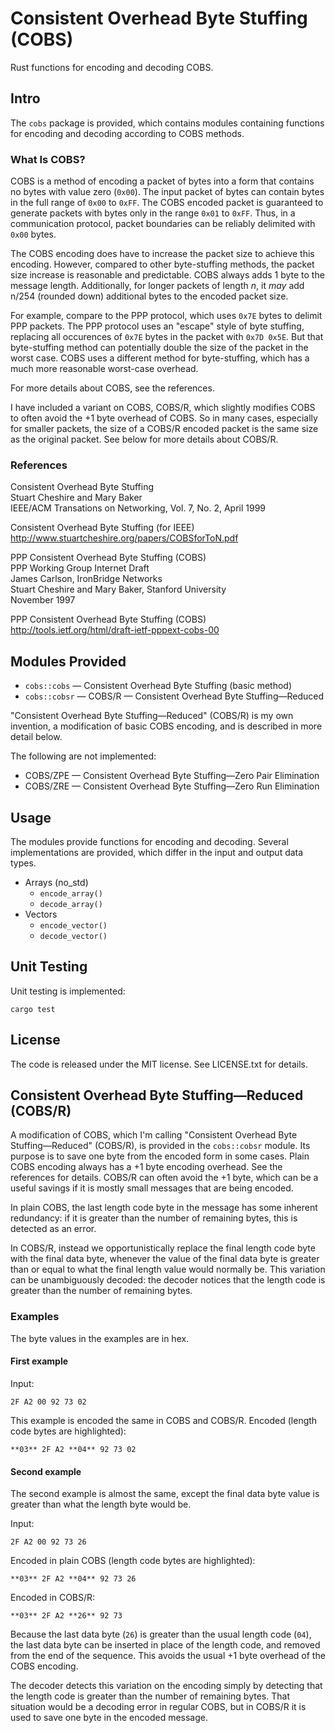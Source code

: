 # Consistent Overhead Byte Stuffing (COBS)

Rust functions for encoding and decoding COBS.

## Intro

The `cobs` package is provided, which contains modules containing functions
for encoding and decoding according to COBS methods.


### What Is COBS?

COBS is a method of encoding a packet of bytes into a form that contains no
bytes with value zero (`0x00`). The input packet of bytes can contain bytes
in the full range of `0x00` to `0xFF`. The COBS encoded packet is guaranteed to
generate packets with bytes only in the range `0x01` to `0xFF`. Thus, in a
communication protocol, packet boundaries can be reliably delimited with `0x00`
bytes.

The COBS encoding does have to increase the packet size to achieve this
encoding. However, compared to other byte-stuffing methods, the packet size
increase is reasonable and predictable. COBS always adds 1 byte to the
message length. Additionally, for longer packets of length *n*, it *may* add
n/254 (rounded down) additional bytes to the encoded packet size.

For example, compare to the PPP protocol, which uses `0x7E` bytes to delimit
PPP packets. The PPP protocol uses an "escape" style of byte stuffing,
replacing all occurences of `0x7E` bytes in the packet with `0x7D 0x5E`. But
that byte-stuffing method can potentially double the size of the packet in the
worst case. COBS uses a different method for byte-stuffing, which has a much
more reasonable worst-case overhead.

For more details about COBS, see the references.

I have included a variant on COBS, COBS/R, which slightly modifies COBS to
often avoid the +1 byte overhead of COBS. So in many cases, especially for
smaller packets, the size of a COBS/R encoded packet is the same size as the
original packet. See below for more details about COBS/R.

### References

Consistent Overhead Byte Stuffing  
Stuart Cheshire and Mary Baker  
IEEE/ACM Transations on Networking, Vol. 7, No. 2, April 1999

Consistent Overhead Byte Stuffing (for IEEE)  
http://www.stuartcheshire.org/papers/COBSforToN.pdf

PPP Consistent Overhead Byte Stuffing (COBS)  
PPP Working Group Internet Draft  
James Carlson, IronBridge Networks  
Stuart Cheshire and Mary Baker, Stanford University  
November 1997

PPP Consistent Overhead Byte Stuffing (COBS)  
http://tools.ietf.org/html/draft-ietf-pppext-cobs-00


## Modules Provided

* `cobs::cobs` — Consistent Overhead Byte Stuffing (basic method)
* `cobs::cobsr` — COBS/R — Consistent Overhead Byte Stuffing—Reduced

"Consistent Overhead Byte Stuffing—Reduced" (COBS/R) is my own invention,
a modification of basic COBS encoding, and is described in more detail below.

The following are not implemented:

* COBS/ZPE — Consistent Overhead Byte Stuffing—Zero Pair Elimination
* COBS/ZRE — Consistent Overhead Byte Stuffing—Zero Run Elimination

## Usage

The modules provide functions for encoding and decoding. Several implementations
are provided, which differ in the input and output data types.

* Arrays (no_std)
    * `encode_array()`
    * `decode_array()`
* Vectors
    * `encode_vector()`
    * `decode_vector()`

## Unit Testing

Unit testing is implemented:

    cargo test

## License

The code is released under the MIT license. See LICENSE.txt for details.

## Consistent Overhead Byte Stuffing—Reduced (COBS/R)

A modification of COBS, which I'm calling "Consistent Overhead Byte
Stuffing—Reduced" (COBS/R), is provided in the `cobs::cobsr` module. Its
purpose is to save one byte from the encoded form in some cases. Plain COBS
encoding always has a +1 byte encoding overhead. See the references for
details. COBS/R can often avoid the +1 byte, which can be a useful
savings if it is mostly small messages that are being encoded.

In plain COBS, the last length code byte in the message has some inherent
redundancy: if it is greater than the number of remaining bytes, this is
detected as an error.

In COBS/R, instead we opportunistically replace the final length code byte with
the final data byte, whenever the value of the final data byte is greater than
or equal to what the final length value would normally be. This variation can be
unambiguously decoded: the decoder notices that the length code is greater than
the number of remaining bytes.

### Examples

The byte values in the examples are in hex.

#### First example

Input:

    2F A2 00 92 73 02

This example is encoded the same in COBS and COBS/R. Encoded (length code bytes
are highlighted):

    **03** 2F A2 **04** 92 73 02

#### Second example

The second example is almost the same, except the final data byte value is
greater than what the length byte would be.

Input:

    2F A2 00 92 73 26

Encoded in plain COBS (length code bytes are highlighted):

    **03** 2F A2 **04** 92 73 26

Encoded in COBS/R:

    **03** 2F A2 **26** 92 73

Because the last data byte (`26`) is greater than the usual length code
(`04`), the last data byte can be inserted in place of the length code, and
removed from the end of the sequence. This avoids the usual +1 byte overhead of
the COBS encoding.

The decoder detects this variation on the encoding simply by detecting that the
length code is greater than the number of remaining bytes. That situation would
be a decoding error in regular COBS, but in COBS/R it is used to save one byte
in the encoded message.
